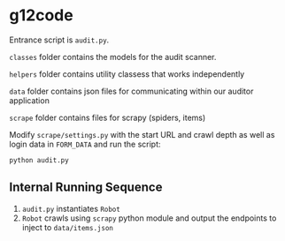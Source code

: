 # g12code

Entrance script is `audit.py`.

`classes` folder contains the models for the audit scanner.

`helpers` folder contains utility classess that works independently

`data` folder contains json files for communicating within our auditor application

`scrape` folder contains files for scrapy (spiders, items)

Modify `scrape/settings.py` with the start URL and crawl depth
as well as login data in `FORM_DATA` and run the script:

    python audit.py

## Internal Running Sequence

1. `audit.py` instantiates `Robot`
2. `Robot` crawls using `scrapy` python module and output the endpoints to inject to `data/items.json`